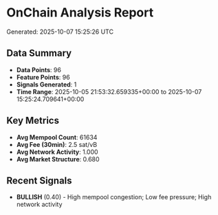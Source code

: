# OnChain Analysis Report
Generated: 2025-10-07 15:25:26 UTC

## Data Summary
- **Data Points**: 96
- **Feature Points**: 96
- **Signals Generated**: 1
- **Time Range**: 2025-10-05 21:53:32.659335+00:00 to 2025-10-07 15:25:24.709641+00:00

## Key Metrics
- **Avg Mempool Count**: 61634
- **Avg Fee (30min)**: 2.5 sat/vB
- **Avg Network Activity**: 1.000
- **Avg Market Structure**: 0.680

## Recent Signals
- **BULLISH** (0.40) - High mempool congestion; Low fee pressure; High network activity
